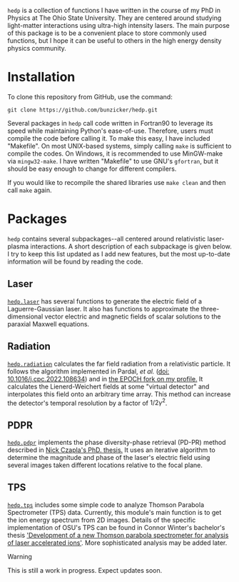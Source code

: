 ```hedp``` is a collection of functions I have written in the course of my PhD in Physics at The Ohio State University. They are centered around studying light-matter interactions using ultra-high intensity lasers. The main purpose of this package is to be a convenient place to store commonly used functions, but I hope it can be useful to others in the high energy density physics community. 

# Installation
To clone this repository from GitHub, use the command:
```
git clone https://github.com/bunzicker/hedp.git
```
Several packages in ```hedp``` call code written in Fortran90 to leverage its speed while maintaining Python's ease-of-use. Therefore, users must compile the code before calling it. To make this easy, I have included "Makefile". On most UNIX-based systems, simply calling ```make```
is sufficient to compile the codes. On Windows, it is recommended to use MinGW-make via ```mingw32-make```. I have written "Makefile" to use GNU's ```gfortran```, but it should be easy enough to change for different compilers.

If you would like to recompile the shared libraries use ```make clean``` and then call ```make``` again.


# Packages
```hedp``` contains several subpackages--all centered around relativistic laser-plasma interactions. A short description of each subpackage is given below. I try to keep this list updated as I add new features, but the most up-to-date information will be found by reading the code. 

## Laser
[```hedp.laser```](laser) has several functions to generate the electric field of a Laguerre-Gaussian laser. It also has functions to approximate the three-dimensional vector electric and magnetic fields of scalar solutions to the paraxial Maxwell equations.

## Radiation
[```hedp.radiation```](radiation) calculates the far field radiation from a relativistic particle. It follows the algorithm implemented in Pardal, *et al.* ([doi: 10.1016/j.cpc.2022.108634](https://doi.org/10.1016/j.cpc.2022.108634)) and in [the EPOCH fork on my profile.](https://github.com/bunzicker/epoch) It calculates the Lienerd-Weichert fields at some "virtual detector" and interpolates this field onto an arbitrary time array. This method can increase the detector's temporal resolution by a factor of $1/2\gamma^2$.

## PDPR
[```hedp.pdpr```](pdpr) implements the phase diversity-phase retrieval (PD-PR) method described in [Nick Czapla's PhD. thesis.](http://rave.ohiolink.edu/etdc/view?acc_num=osu1658486928321502) It uses an iterative algorithm to determine the magnitude and phase of the laser's electric field using several images taken different locations relative to the focal plane. 

## TPS
[```hedp.tps```](tps) includes some simple code to analyze Thomson Parabola Spectrometer (TPS) data. Currently, this module's main function is to get the ion energy spectrum from 2D images. Details of the specific implementation of OSU's TPS can be found in Connor Winter's bachelor's thesis ['Development of a new Thomson parabola spectrometer for analysis of laser accelerated ions'](https://core.ac.uk/outputs/323062055/). More sophisticated analysis may be added later. 

> [!WARNING]
> This is still a work in progress. Expect updates soon. 